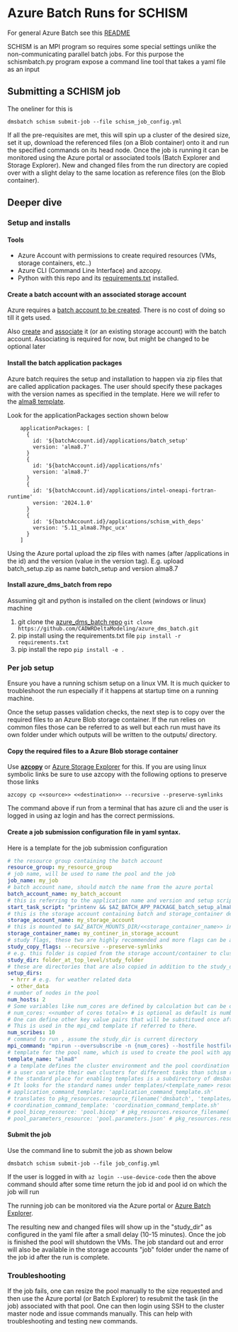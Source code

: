 # Azure Batch Runs for SCHISM

For general Azure Batch see this [README](README.md)

SCHISM is an MPI program so requires some special settings unlike the non-communicating parallel batch jobs.
For this purpose the schismbatch.py program expose a command line tool that takes a yaml file as an input

## Submitting a SCHISM job

The oneliner for this is 
```
dmsbatch schism submit-job --file schism_job_config.yml
```

If all the pre-requisites are met, this will spin up a cluster of the desired size, set it up, download the referenced
files (on a Blob container) onto it and run the specified commands on its head node. Once the job is running it can be monitored using the 
Azure portal or associated tools (Batch Explorer and Storage Explorer). New and changed files from the run directory are copied over with a 
slight delay to the same location as reference files (on the Blob container).

## Deeper dive

### Setup and installs

#### Tools
* Azure Account with permissions to create required resources (VMs, storage containers, etc..)
* Azure CLI (Command Line Interface) and azcopy.
* Python with this repo and its [requirements.txt](requirements.txt) installed.


#### Create a batch account with an associated storage account

 Azure requires a [batch account to be created](https://learn.microsoft.com/en-us/azure/batch/batch-account-create-portal). There is no cost of doing so till it gets used. 

 Also [create](https://learn.microsoft.com/en-us/azure/storage/common/storage-account-create?tabs=azure-portal) and [associate](https://learn.microsoft.com/en-us/azure/batch/accounts#azure-storage-accounts) it (or an existing storage account) with the batch account. Associating is required for now, but might be changed to be optional later

#### Install the batch application packages

 Azure batch requires the setup and installation to happen via zip files that are called application packages. The user should specify these packages with the version names as specified in the template. Here we will refer to the [alma8 template](dmsbatch/templates/alma8/pool.bicep). 

 Look for the applicationPackages section shown below
```
    applicationPackages: [
      {
        id: '${batchAccount.id}/applications/batch_setup'
        version: 'alma8.7'
      }
      {
        id: '${batchAccount.id}/applications/nfs'
        version: 'alma8.7'
      }
      {
        id: '${batchAccount.id}/applications/intel-oneapi-fortran-runtime'
        version: '2024.1.0'
      }
      {
        id: '${batchAccount.id}/applications/schism_with_deps'
        version: '5.11_alma8.7hpc_ucx'
      }
    ]
```

Using the Azure portal upload the zip files with names (after /applications in the id) and the version (value in the version tag). E.g. upload batch_setup.zip as name batch_setup and version alma8.7



#### Install azure_dms_batch from repo

Assuming git and python is installed on the client (windows or linux) machine
1. git clone the [azure_dms_batch repo](https://github.com/CADWRDeltaModeling/azure_dms_batch/tree/main) `git clone https://github.com/CADWRDeltaModeling/azure_dms_batch.git`
2. pip install using the requirements.txt file `pip install -r requirements.txt`
3. pip install the repo `pip install -e .`


### Per job setup

Ensure you have a running schism setup on a linux VM. It is much quicker to troubleshoot the run especially if it happens at startup time on a running machine. 

Once the setup passes validation checks, the next step is to copy over the required files to an Azure Blob storage container. If the run relies on common files those can be referred to as well but each run must have its own folder under which outputs will be written to the outputs/ directory.

#### Copy the required files to a Azure Blob storage container

 Use [**azcopy**](https://learn.microsoft.com/en-us/azure/storage/common/storage-use-azcopy-v10) or [Azure Storage Explorer](https://azure.microsoft.com/en-us/products/storage/storage-explorer) for this. If you are using linux symbolic links be sure to use azcopy with the following options to preserve those links

 ```
 azcopy cp <<source>> <<destination>> --recursive --preserve-symlinks
 ```

The command above if run from a terminal that has azure cli and the user is logged in using az login and has the correct permissions.

#### Create a job submission configuration file in yaml syntax.

Here is a template for the job submission configuration

```yaml
# the resource group containing the batch account
resource_group: my_resource_group 
# job name, will be used to name the pool and the job
job_name: my_job 
# batch account name, should match the name from the azure portal
batch_account_name: my_batch_account 
# this is referring to the application name and version and setup script
start_task_script: "printenv && $AZ_BATCH_APP_PACKAGE_batch_setup_alma8_7/batch/pool_setup.sh"
# this is the storage account containing batch and storage_container defined below
storage_account_name: my_storage_account 
# this is mounted to $AZ_BATCH_MOUNTS_DIR/<<storage_container_name>> in addition to batch container which is mounted to $AZ_BATCH_MOUNTS_DIR/batch
storage_container_name: my_continer_in_storage_account 
# study flags, these two are highly recommended and more flags can be added to include/exclude. Refer to azcopy docs
study_copy_flags: --recursive --preserve-symlinks
# e.g. this folder is copied from the storage account/container to cluster with azcopy using the study_copy_flags and the command is run in this directory
study_dir: folder_at_top_level/study_folder
# these are directories that are also copied in addition to the study_dir
setup_dirs:
 - hrrr # e.g. for weather related data
 - other_data
# number of nodes in the pool
num_hosts: 2
# Some variables like num_cores are defined by calculation but can be overridden here
# num_cores: <<number of cores total>> # is optional as default is number of cores per host * number of hosts
# One can define other key value pairs that will be substitued once after all values are read. 
# This is used in the mpi_cmd template if referred to there. 
num_scribes: 10 
# command to run , assume the study_dir is current directory
mpi_command: "mpirun --oversubscribe -n {num_cores} --hostfile hostfile -x PATH -x LD_LIBRARY_PATH --bind-to core pschism_PREC_EVAP_GOTM_TVD-VL {num_scribes}"
# template for the pool name, which is used to create the pool with appropriate settings
template_name: "alma8"
# a template defines the cluster environment and the pool coordination and application commands. 
# a user can write their own clusters for different tasks than schism runs e.g. post processing.
# the standard place for enabling templates is a subdirectory of dmsbatch/templates in the azure_dms_batch repo (which is a pre-requisite)
# It looks for the standard names under templates/<template_name> resources for the following
# application_command_template: 'application_command_template.sh' 
# translates to pkg_resources.resource_filename('dmsbatch', 'templates/<template_name>/application_command_template.sh')
# coordination_command_template: 'coordination_command_template.sh'
# pool_bicep_resource: 'pool.bicep' # pkg_resources.resource_filename('dmsbatch', 'templates/<template_name>/pool.bicep')
# pool_parameters_resource: 'pool.parameters.json' # pkg_resources.resource_filename('dmsbatch', 'templates/<template_name>/pool.parameters.json')
```

#### Submit the job

Use the command line to submit the job as shown below

```dmsbatch schism submit-job --file job_config.yml```

If the user is logged in with `az login --use-device-code` then the above command should after some time return the job id and pool id on which the job will run

The running job can be monitored via the Azure portal or [Azure Batch Explorer](https://azure.github.io/BatchExplorer/). 

The resulting new and changed files will show up in the "study_dir" as configured in the yaml file after a small delay (10-15 minutes). Once the job is finished the pool will
shutdown the VMs. The job standard out and error will also be available in the storage accounts "job" folder under the name of the job id after the run is complete.

### Troubleshooting

If the job fails, one can resize the pool manually to the size requested and then use the Azure portal (or Batch Explorer) to resubmit the task (in the job) associated with that pool.
One can then login using SSH to the cluster master node and issue commands manually. This can help with troubleshooting and testing new commands.